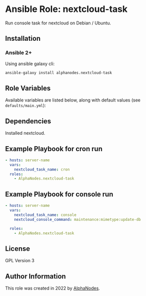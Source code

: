 # Ansible Role: nextcloud-task

Run console task for nextcloud on Debian / Ubuntu.

## Installation

### Ansible 2+

Using ansible galaxy cli:

```bash
ansible-galaxy install alphanodes.nextcloud-task
```

## Role Variables

Available variables are listed below, along with default values (see `defaults/main.yml`):

## Dependencies

Installed nextcloud.

## Example Playbook for cron run

```yaml
- hosts: server-name
  vars:
    nextcloud_task_name: cron
  roles:
    - AlphaNodes.nextcloud-task
```

## Example Playbook for console run

```yaml
- hosts: server-name
  vars:
    nextcloud_task_name: console
    nextcloud_console_command: maintenance:mimetype:update-db

  roles:
    - AlphaNodes.nextcloud-task
```

## License

GPL Version 3

## Author Information

This role was created in 2022 by [AlphaNodes](https://alphanodes.com/).
